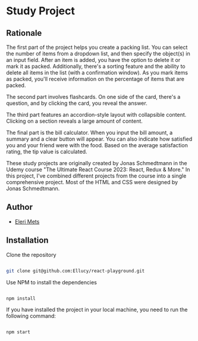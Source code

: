 # Study Project

## Rationale

The first part of the project helps you create a packing list. You can select the number of items from a dropdown list, and then specify the object(s) in an input field. After an item is added, you have the option to delete it or mark it as packed. Additionally, there's a sorting feature and the ability to delete all items in the list (with a confirmation window). As you mark items as packed, you'll receive information on the percentage of items that are packed.

The second part involves flashcards. On one side of the card, there's a question, and by clicking the card, you reveal the answer.

The third part features an accordion-style layout with collapsible content. Clicking on a section reveals a large amount of content.

The final part is the bill calculator. When you input the bill amount, a summary and a clear button will appear. You can also indicate how satisfied you and your friend were with the food. Based on the average satisfaction rating, the tip value is calculated.

These study projects are originally created by Jonas Schmedtmann in the Udemy course "The Ultimate React Course 2023: React, Redux & More." In this project, I've combined different projects from the course into a single comprehensive project. Most of the HTML and CSS were designed by Jonas Schmedtmann.

## Author

- [Eleri Mets](https://github.com/Ellucy)

## Installation

Clone the repository

```bash

git clone git@github.com:Ellucy/react-playground.git

```

Use NPM to install the dependencies

```bash

npm install

```

If you have installed the project in your local machine, you need to run the following command:

```bash

npm start

```
